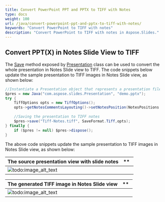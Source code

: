 ```yaml
---
title: Convert PowerPoint PPT and PPTX to TIFF with Notes
type: docs
weight: 100
url: /java/convert-powerpoint-ppt-and-pptx-to-tiff-with-notes/
keywords: "Convert PowerPoint to TIFF with notes"
description: "Convert PowerPoint to TIFF with notes in Aspose.Slides."
---
```


## **Convert PPT(X) in Notes Slide View to TIFF**
The [Save](https://apireference.aspose.com/slides/java/com.aspose.slides/Presentation#save-java.lang.String-int-com.aspose.slides.ISaveOptions-) method exposed by [Presentation](https://apireference.aspose.com/slides/java/com.aspose.slides/Presentation) class can be used to convert the whole presentation in Notes Slide view to TIFF. The code snippets below update the sample presentation to TIFF images in Notes Slide view, as shown below:

```java
//Instantiate a Presentation object that represents a presentation file
$pres = new Java("com.aspose.slides.Presentation", "demo.pptx");
try {
    TiffOptions opts = new TiffOptions();
    opts->getNotesCommentsLayouting()->setNotesPosition(NotesPositions.BottomFull);
    
    //Saving the presentation to TIFF notes
    $pres->save("Tiff-Notes.tiff", SaveFormat.Tiff,opts);
} finally {
    if ($pres != null) $pres->dispose();
}
```

The above code snippets update the sample presentation to TIFF images in Notes Slide view, as shown below:

|**The source presentation view with slide notes**|** |
| :- | :- |
|![todo:image_alt_text](http://i.imgur.com/6HdY6IV.png)| |


|**The generated TIFF image in Notes Slide view**|** |
| :- | :- |
|![todo:image_alt_text](http://i.imgur.com/A3ttT2y.png)| |




